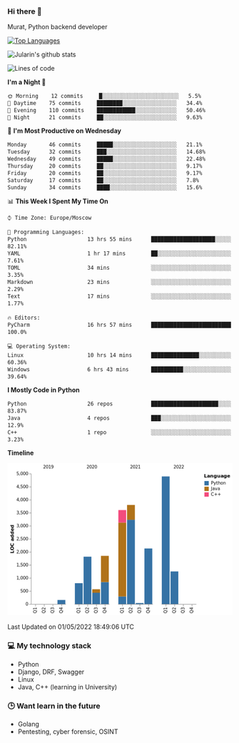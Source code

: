 ### Hi there 👋

Murat, Python backend developer

[![Top Languages](https://github-readme-stats.vercel.app/api/top-langs/?username=Jularin&layout=compact)]()

![Jularin's github stats](https://github-readme-stats.vercel.app/api?username=Jularin&show_icons=true&include_all_commits=true&count_private=true)

<!--START_SECTION:waka-->
![Lines of code](https://img.shields.io/badge/From%20Hello%20World%20I%27ve%20Written-21%20Thousand%20lines%20of%20code-blue)

**I'm a Night 🦉** 

```text
🌞 Morning    12 commits     █░░░░░░░░░░░░░░░░░░░░░░░░   5.5% 
🌆 Daytime    75 commits     ████████░░░░░░░░░░░░░░░░░   34.4% 
🌃 Evening    110 commits    ████████████░░░░░░░░░░░░░   50.46% 
🌙 Night      21 commits     ██░░░░░░░░░░░░░░░░░░░░░░░   9.63%

```
📅 **I'm Most Productive on Wednesday** 

```text
Monday       46 commits     █████░░░░░░░░░░░░░░░░░░░░   21.1% 
Tuesday      32 commits     ███░░░░░░░░░░░░░░░░░░░░░░   14.68% 
Wednesday    49 commits     █████░░░░░░░░░░░░░░░░░░░░   22.48% 
Thursday     20 commits     ██░░░░░░░░░░░░░░░░░░░░░░░   9.17% 
Friday       20 commits     ██░░░░░░░░░░░░░░░░░░░░░░░   9.17% 
Saturday     17 commits     ██░░░░░░░░░░░░░░░░░░░░░░░   7.8% 
Sunday       34 commits     ████░░░░░░░░░░░░░░░░░░░░░   15.6%

```


📊 **This Week I Spent My Time On** 

```text
⌚︎ Time Zone: Europe/Moscow

💬 Programming Languages: 
Python                   13 hrs 55 mins      ████████████████████░░░░░   82.11% 
YAML                     1 hr 17 mins        ██░░░░░░░░░░░░░░░░░░░░░░░   7.61% 
TOML                     34 mins             ░░░░░░░░░░░░░░░░░░░░░░░░░   3.35% 
Markdown                 23 mins             ░░░░░░░░░░░░░░░░░░░░░░░░░   2.29% 
Text                     17 mins             ░░░░░░░░░░░░░░░░░░░░░░░░░   1.77%

🔥 Editors: 
PyCharm                  16 hrs 57 mins      █████████████████████████   100.0%

💻 Operating System: 
Linux                    10 hrs 14 mins      ███████████████░░░░░░░░░░   60.36% 
Windows                  6 hrs 43 mins       ██████████░░░░░░░░░░░░░░░   39.64%

```

**I Mostly Code in Python** 

```text
Python                   26 repos            █████████████████████░░░░   83.87% 
Java                     4 repos             ███░░░░░░░░░░░░░░░░░░░░░░   12.9% 
C++                      1 repo              ░░░░░░░░░░░░░░░░░░░░░░░░░   3.23%

```


**Timeline**

![Chart not found](https://raw.githubusercontent.com/Jularin/Jularin/main/charts/bar_graph.png) 


 Last Updated on 01/05/2022 18:49:06 UTC
<!--END_SECTION:waka-->

### 💻 My technology stack
 - Python
 - Django, DRF, Swagger
 - Linux 
 - Java, C++ (learning in University)

### 🕒 Want learn in the future
 - Golang
 - Pentesting, cyber forensic, OSINT
